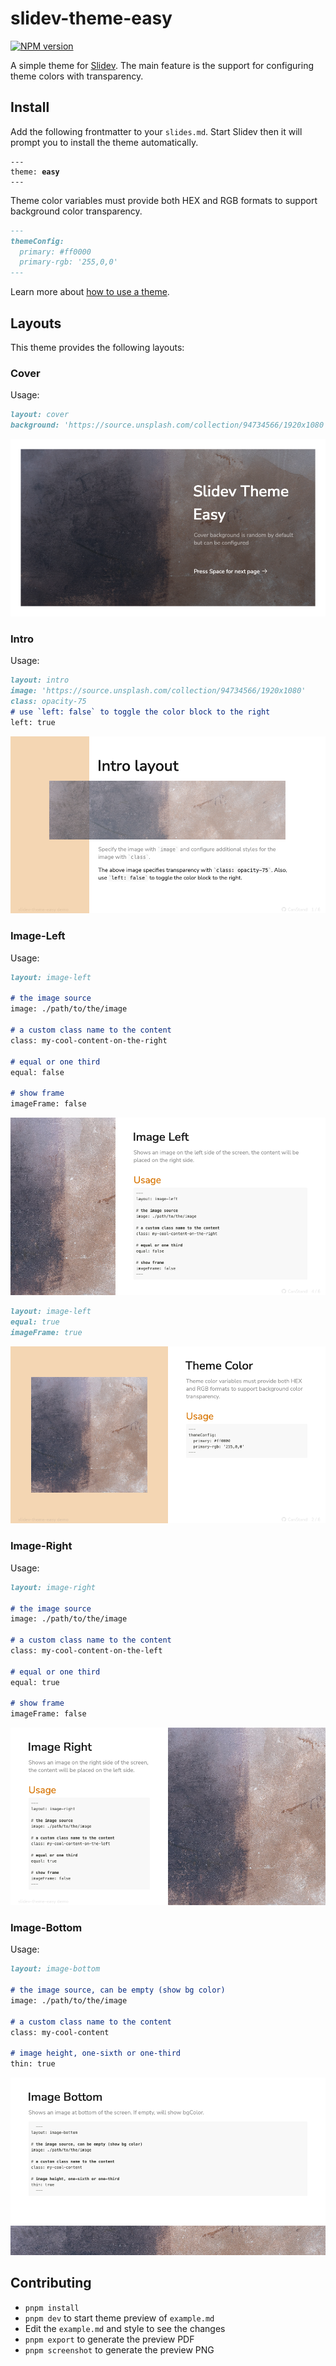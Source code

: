 # slidev-theme-easy

[![NPM version](https://img.shields.io/npm/v/slidev-theme-easy?color=3AB9D4&label=)](https://www.npmjs.com/package/slidev-theme-easy)

A simple theme for [Slidev](https://github.com/slidevjs/slidev). The main feature is the support for configuring theme colors with transparency.

## Install

Add the following frontmatter to your `slides.md`. Start Slidev then it will prompt you to install the theme automatically.

<pre><code>---
theme: <b>easy</b>
---</code></pre>

Theme color variables must provide both HEX and RGB formats to support background color transparency.

```md
---
themeConfig:
  primary: #ff0000
  primary-rgb: '255,0,0'
---
```

Learn more about [how to use a theme](https://sli.dev/themes/use).

## Layouts

This theme provides the following layouts:

### Cover

Usage:
```md
layout: cover
background: 'https://source.unsplash.com/collection/94734566/1920x1080'
```
![cover](example-export/001.png)

### Intro
Usage:
```md
layout: intro
image: 'https://source.unsplash.com/collection/94734566/1920x1080'
class: opacity-75
# use `left: false` to toggle the color block to the right
left: true

```
![intro](example-export/002.png)

### Image-Left

Usage:
```md
layout: image-left

# the image source
image: ./path/to/the/image

# a custom class name to the content
class: my-cool-content-on-the-right

# equal or one third
equal: false

# show frame
imageFrame: false
```
![image-left](example-export/005.png)

```md
layout: image-left
equal: true
imageFrame: true
```
![image-left](example-export/003.png)

### Image-Right

Usage:
```md
layout: image-right

# the image source
image: ./path/to/the/image

# a custom class name to the content
class: my-cool-content-on-the-left

# equal or one third
equal: true

# show frame
imageFrame: false
```
![image-right](example-export/004.png)

### Image-Bottom

Usage:
```md
layout: image-bottom

# the image source, can be empty (show bg color)
image: ./path/to/the/image

# a custom class name to the content
class: my-cool-content

# image height, one-sixth or one-third
thin: true
```
![image-bottom](example-export/006.png)

## Contributing

- `pnpm install`
- `pnpm dev` to start theme preview of `example.md`
- Edit the `example.md` and style to see the changes
- `pnpm export` to generate the preview PDF
- `pnpm screenshot` to generate the preview PNG
